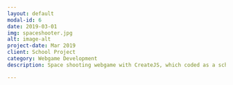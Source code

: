 ```yaml
---
layout: default
modal-id: 6
date: 2019-03-01
img: spaceshooter.jpg
alt: image-alt
project-date: Mar 2019
client: School Project
category: Webgame Development
description: Space shooting webgame with CreateJS, which coded as a school assignment. Used tools includes - CreateJS, VisualStudio Code. Online demo can be reached at <a href="https://the-kyle.github.io/spaceshooter/" target="_blank">SpaceShooter_on_Github</a>.

---
```

